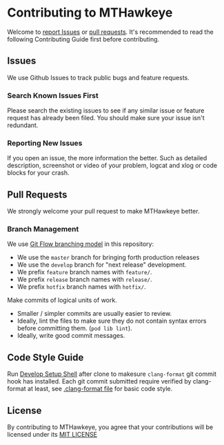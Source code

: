 # Contributing to MTHawkeye

Welcome to [report Issues](https://github.com/MTlab/MTHawkeye/issues) or [pull requests](https://github.com/MTlab/MTHawkeye/pulls). It's recommended to read the following Contributing Guide first before contributing.

## Issues

We use Github Issues to track public bugs and feature requests.

### Search Known Issues First

Please search the existing issues to see if any similar issue or feature request has already been filed. You should make sure your issue isn't redundant.

### Reporting New Issues

If you open an issue, the more information the better. Such as detailed description, screenshot or video of your problem, logcat and xlog or code blocks for your crash.

## Pull Requests

We strongly welcome your pull request to make MTHawkeye better.

### Branch Management

We use [Git Flow branching model](http://nvie.com/posts/a-successful-git-branching-model/) in this repository:

* We use the `master` branch for bringing forth production releases
* We use the `develop` branch for "next release" development.
* We prefix `feature` branch names with `feature/`.
* We prefix `release` branch names with `release/`.
* We prefix `hotfix` branch names with `hotfix/`.

Make commits of logical units of work.

* Smaller / simpler commits are usually easier to review.
* Ideally, lint the files to make sure they do not contain syntax errors before committing them. (`pod lib lint`).
* Ideally, write good commit messages.

## Code Style Guide

Run [Develop Setup Shell](./setup.sh) after clone to makesure `clang-format` git commit hook has installed. Each git commit submitted require verified by clang-format at least, see [.clang-format file](./.clang-format) for basic code style.

## License

By contributing to MTHawkeye, you agree that your contributions will be licensed
under its [MIT LICENSE](./LICENSE)
